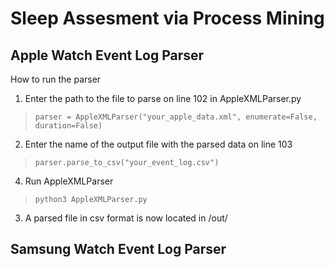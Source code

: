 # Sleep Assesment via Process Mining

## Apple Watch Event Log Parser
How to run the parser
1. Enter the path to the file to parse on line 102 in AppleXMLParser.py
> `parser = AppleXMLParser("your_apple_data.xml", enumerate=False, duration=False)`
2. Enter the name of the output file with the parsed data on line 103
> `parser.parse_to_csv("your_event_log.csv")`
4. Run AppleXMLParser
> `python3 AppleXMLParser.py`
3. A parsed file in csv format is now located in /out/

## Samsung Watch Event Log Parser